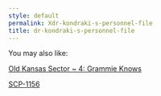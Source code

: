 ```yaml
---
style: default
permalink: Xdr-kondraki-s-personnel-file
title: dr-kondraki-s-personnel-file
---
```

You may also like:

[Old Kansas Sector ~ 4: Grammie Knows](http://scp-wiki.net/old-kansas-sector-part-4)

[SCP-1156](http://scp-wiki.net/scp-1156)
